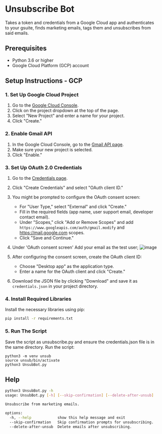 # Unsubscribe Bot
Takes a token and credentials from a Google Cloud app and authenticates to your gsuite, finds marketing emails, tags them and unsubscribes from said emails.

## Prerequisites

- Python 3.6 or higher
- Google Cloud Platform (GCP) account

## Setup Instructions - GCP 
### 1. Set Up Google Cloud Project

1. Go to the [Google Cloud Console](https://console.cloud.google.com/).
2. Click on the project dropdown at the top of the page.
3. Select "New Project" and enter a name for your project.
4. Click "Create."

### 2. Enable Gmail API

1. In the Google Cloud Console, go to the [Gmail API page](https://console.developers.google.com/apis/library/gmail.googleapis.com).
2. Make sure your new project is selected.
3. Click "Enable."

### 3. Set Up OAuth 2.0 Credentials

1. Go to the [Credentials page](https://console.developers.google.com/apis/credentials).
2. Click "Create Credentials" and select "OAuth client ID."
3. You might be prompted to configure the OAuth consent screen:
   - For "User Type," select "External" and click "Create."
   - Fill in the required fields (app name, user support email, developer contact email).
   - Under "Scopes," click "Add or Remove Scopes" and add `https://www.googleapis.com/auth/gmail.modify` and https://mail.google.com scopes.
   - Click "Save and Continue."
4. Under 'OAuth consent screen' Add your email as the test user;
![image](https://github.com/ZephrFish/RandomScripts/assets/5783068/f02e02c4-5c6f-4f9c-a301-3d564a2e6098)

5. After configuring the consent screen, create the OAuth client ID:
   - Choose "Desktop app" as the application type.
   - Enter a name for the OAuth client and click "Create."
6. Download the JSON file by clicking "Download" and save it as `credentials.json` in your project directory.

### 4. Install Required Libraries

Install the necessary libraries using pip:
```bash
pip install -r requirements.txt
```

### 5. Run The Script
Save the script as unsubscribe.py and ensure the credentials.json file is in the same directory. Run the script:
```
python3 -m venv unsub
source unsub/bin/activate
python3 UnsubBot.py
```

## Help
```bash
python3 UnsubBot.py -h
usage: UnsubBot.py [-h] [--skip-confirmation] [--delete-after-unsub]

Unsubscribe from marketing emails.

options:
  -h, --help            show this help message and exit
  --skip-confirmation   Skip confirmation prompts for unsubscribing.
  --delete-after-unsub  Delete emails after unsubscribing.
```
